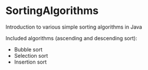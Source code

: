 # SortingAlgorithms
 Introduction to various simple sorting algorithms in Java

Included algorithms (ascending and descending sort):
* Bubble sort
* Selection sort
* Insertion sort
